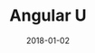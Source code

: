 ---
layout: site
title: "Angular U"
date: 2018-01-02
categories: [community]
version: 1.3.18
major: 1
minor: 3
patch: 18
slug: angular-u
link: https://angularu.com/ng
permalink: /sites/:slug
---